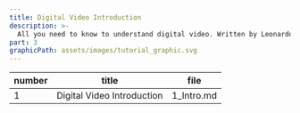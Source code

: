 ```yaml
---
title: Digital Video Introduction
description: >-
  All you need to know to understand digital video. Written by Leonardo Moreira.
part: 3
graphicPath: assets/images/tutorial_graphic.svg
---
```


| number | title                      | file       |
| ------ | -------------------------- | ---------- |
| 1      | Digital Video Introduction | 1_Intro.md |
